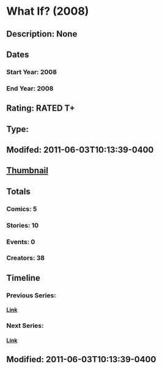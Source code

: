 # What If? (2008)
## Description: None
## Dates
### Start Year: 2008
### End Year: 2008
## Rating: RATED T+
## Type: 
## Modifed: 2011-06-03T10:13:39-0400
## [Thumbnail](http://i.annihil.us/u/prod/marvel/i/mg/2/40/4bb64ace77acf.jpg)
## Totals
### Comics: 5
### Stories: 10
### Events: 0
### Creators: 38
## Timeline
### Previous Series: 
#### [Link]()
### Next Series: 
#### [Link]()
## Modified: 2011-06-03T10:13:39-0400